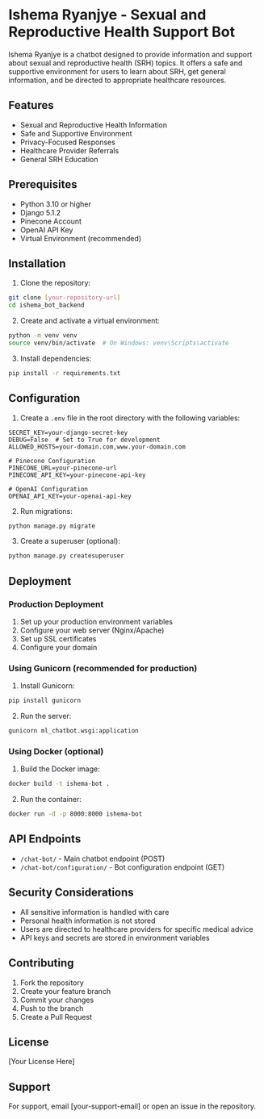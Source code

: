 # Ishema Ryanjye - Sexual and Reproductive Health Support Bot

Ishema Ryanjye is a chatbot designed to provide information and support about sexual and reproductive health (SRH) topics. It offers a safe and supportive environment for users to learn about SRH, get general information, and be directed to appropriate healthcare resources.

## Features

- Sexual and Reproductive Health Information
- Safe and Supportive Environment
- Privacy-Focused Responses
- Healthcare Provider Referrals
- General SRH Education

## Prerequisites

- Python 3.10 or higher
- Django 5.1.2
- Pinecone Account
- OpenAI API Key
- Virtual Environment (recommended)

## Installation

1. Clone the repository:
```bash
git clone [your-repository-url]
cd ishema_bot_backend
```

2. Create and activate a virtual environment:
```bash
python -m venv venv
source venv/bin/activate  # On Windows: venv\Scripts\activate
```

3. Install dependencies:
```bash
pip install -r requirements.txt
```

## Configuration

1. Create a `.env` file in the root directory with the following variables:
```
SECRET_KEY=your-django-secret-key
DEBUG=False  # Set to True for development
ALLOWED_HOSTS=your-domain.com,www.your-domain.com

# Pinecone Configuration
PINECONE_URL=your-pinecone-url
PINECONE_API_KEY=your-pinecone-api-key

# OpenAI Configuration
OPENAI_API_KEY=your-openai-api-key
```

2. Run migrations:
```bash
python manage.py migrate
```

3. Create a superuser (optional):
```bash
python manage.py createsuperuser
```

## Deployment

### Production Deployment

1. Set up your production environment variables
2. Configure your web server (Nginx/Apache)
3. Set up SSL certificates
4. Configure your domain

### Using Gunicorn (recommended for production)

1. Install Gunicorn:
```bash
pip install gunicorn
```

2. Run the server:
```bash
gunicorn ml_chatbot.wsgi:application
```

### Using Docker (optional)

1. Build the Docker image:
```bash
docker build -t ishema-bot .
```

2. Run the container:
```bash
docker run -d -p 8000:8000 ishema-bot
```

## API Endpoints

- `/chat-bot/` - Main chatbot endpoint (POST)
- `/chat-bot/configuration/` - Bot configuration endpoint (GET)

## Security Considerations

- All sensitive information is handled with care
- Personal health information is not stored
- Users are directed to healthcare providers for specific medical advice
- API keys and secrets are stored in environment variables

## Contributing

1. Fork the repository
2. Create your feature branch
3. Commit your changes
4. Push to the branch
5. Create a Pull Request

## License

[Your License Here]

## Support

For support, email [your-support-email] or open an issue in the repository.
